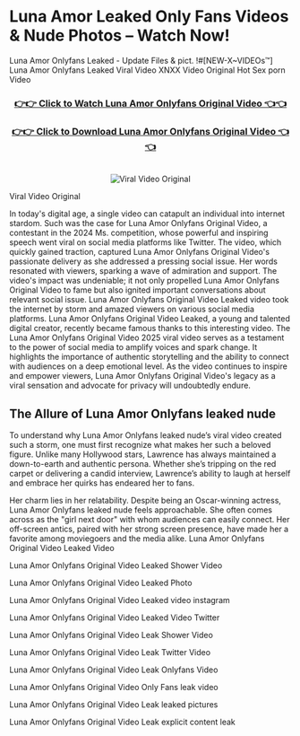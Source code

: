 # Luna Amor Leaked Only Fans Videos & Nude Photos – Watch Now!

Luna Amor Onlyfans Leaked - Update Files & pict. !#[NEW-X~VIDEOs™] Luna Amor Onlyfans Leaked Viral Video XNXX Video Original Hot Sex porn Video
<br>
<div align="center">
<h3><a href="https://links2leaks.com?utm_source=lunaamor&utm_medium=gitlong" rel="nofollow">👉👉 Click to Watch Luna Amor Onlyfans Original Video 👈👈</a></h3>
<h3><a href="https://links2leaks.com?utm_source=lunaamor&utm_medium=gitlong" rel="nofollow">👉👉 Click to Download Luna Amor Onlyfans Original Video 👈👈</a></h3>
<br>
<a href="https://links2leaks.com?utm_source=lunaamor&utm_medium=gitlong" rel="nofollow"><img src="https://i.ibb.co/Gkj2r4b/banner.png" alt="Viral Video Original" style="max-width: 100%; display: inline-block;" data-target="animated-image.originalImage"></a>
</div>

Viral Video Original

In today's digital age, a single video can catapult an individual into internet stardom. Such was the case for Luna Amor Onlyfans Original Video, a contestant in the 2024 Ms. competition, whose powerful and inspiring speech went viral on social media platforms like Twitter.
The video, which quickly gained traction, captured Luna Amor Onlyfans Original Video's passionate delivery as she addressed a pressing social issue. Her words resonated with viewers, sparking a wave of admiration and support. The video's impact was undeniable; it not only propelled Luna Amor Onlyfans Original Video to fame but also ignited important conversations about relevant social issue.
Luna Amor Onlyfans Original Video Leaked video took the internet by storm and amazed viewers on various social media platforms. Luna Amor Onlyfans Original Video Leaked, a young and talented digital creator, recently became famous thanks to this interesting video.
The Luna Amor Onlyfans Original Video 2025 viral video serves as a testament to the power of social media to amplify voices and spark change. It highlights the importance of authentic storytelling and the ability to connect with audiences on a deep emotional level. As the video continues to inspire and empower viewers, Luna Amor Onlyfans Original Video's legacy as a viral sensation and advocate for privacy will undoubtedly endure.

<h2>The Allure of Luna Amor Onlyfans leaked nude</h2>


To understand why Luna Amor Onlyfans leaked nude’s viral video created such a storm, one must first recognize what makes her such a beloved figure. Unlike many Hollywood stars, Lawrence has always maintained a down-to-earth and authentic persona. Whether she’s tripping on the red carpet or delivering a candid interview, Lawrence’s ability to laugh at herself and embrace her quirks has endeared her to fans.

Her charm lies in her relatability. Despite being an Oscar-winning actress, Luna Amor Onlyfans leaked nude feels approachable. She often comes across as the "girl next door" with whom audiences can easily connect. Her off-screen antics, paired with her strong screen presence, have made her a favorite among moviegoers and the media alike.
Luna Amor Onlyfans Original Video Leaked Video

Luna Amor Onlyfans Original Video Leaked Shower Video

Luna Amor Onlyfans Original Video Leaked Photo

Luna Amor Onlyfans Original Video Leaked video instagram

Luna Amor Onlyfans Original Video Leaked Video Twitter

Luna Amor Onlyfans Original Video Leak Shower Video

Luna Amor Onlyfans Original Video Leak Twitter Video

Luna Amor Onlyfans Original Video Leak Onlyfans Video

Luna Amor Onlyfans Original Video Only Fans leak video

Luna Amor Onlyfans Original Video Leak leaked pictures

Luna Amor Onlyfans Original Video Leak explicit content leak